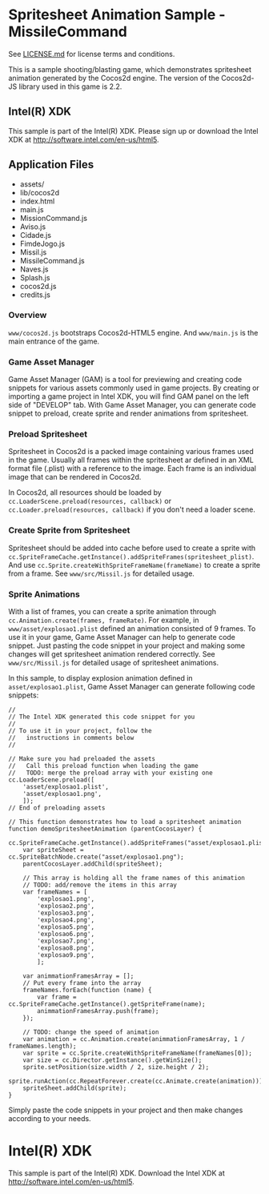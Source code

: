 # Spritesheet Animation Sample - MissileCommand

See [LICENSE.md]() for license terms and conditions.

This is a sample shooting/blasting game, which demonstrates spritesheet animation generated by the Cocos2d engine. The version of the Cocos2d-JS library used in this game is 2.2.

Intel(R) XDK
-------------------------------------------
This sample is part of the Intel(R) XDK. Please sign up or download the Intel XDK at http://software.intel.com/en-us/html5.

Application Files
-----------------
* assets/
* lib/cocos2d
* index.html
* main.js
* MissionCommand.js
* Aviso.js
* Cidade.js
* FimdeJogo.js
* Missil.js
* MissileCommand.js
* Naves.js
* Splash.js
* cocos2d.js
* credits.js

### Overview

`www/cocos2d.js` bootstraps Cocos2d-HTML5 engine. And `www/main.js` is the main entrance of the game.

### Game Asset Manager
Game Asset Manager (GAM) is a tool for previewing and creating code snippets for various assets commonly used in game projects. By creating or importing a game project in Intel XDK, you will find GAM panel on the left side of "DEVELOP" tab.
With Game Asset Manager, you can generate code snippet to preload, create sprite and render animations from spritesheet.

### Preload Spritesheet
Spritesheet in Cocos2d is a packed image containing various frames used in the game. Usually all frames within the spritesheet ar defined in an XML format file (.plist) with a reference to the image. Each frame is an individual image that can be rendered in Cocos2d.

In Cocos2d, all resources should be loaded by `cc.LoaderScene.preload(resources, callback)` or  `cc.Loader.preload(resources, callback)` if you don't need a loader scene.

### Create Sprite from Spritesheet
Spritesheet should be added into cache before used to create a sprite with `cc.SpriteFrameCache.getInstance().addSpriteFrames(spritesheet_plist)`. And use `cc.Sprite.createWithSpriteFrameName(frameName)` to create a sprite from a frame. See `www/src/Missil.js` for detailed usage.

### Sprite Animations
With a list of frames, you can create a sprite animation through `cc.Animation.create(frames, frameRate)`. For example, in `www/asset/explosao1.plist` defined an animation consisted of 9 frames. To use it in your game, Game Asset Manager can help to generate code snippet. Just pasting the code snippet in your project and making some changes will get spritesheet animation rendered correctly. See `www/src/Missil.js` for detailed usage of spritesheet animations.

In this sample, to display explosion animation defined in `asset/explosao1.plist`, Game Asset Manager can generate following code snippets:

```
//
// The Intel XDK generated this code snippet for you
//
// To use it in your project, follow the
//   instructions in comments below
//

// Make sure you had preloaded the assets
//   Call this preload function when loading the game
//   TODO: merge the preload array with your existing one
cc.LoaderScene.preload([
    'asset/explosao1.plist',
    'asset/explosao1.png',
    ]);
// End of preloading assets

// This function demonstrates how to load a spritesheet animation
function demoSpritesheetAnimation (parentCocosLayer) {
    cc.SpriteFrameCache.getInstance().addSpriteFrames("asset/explosao1.plist");
    var spriteSheet = cc.SpriteBatchNode.create("asset/explosao1.png");
    parentCocosLayer.addChild(spriteSheet);

    // This array is holding all the frame names of this animation
    // TODO: add/remove the items in this array
    var frameNames = [
        'explosao1.png',
        'explosao2.png',
        'explosao3.png',
        'explosao4.png',
        'explosao5.png',
        'explosao6.png',
        'explosao7.png',
        'explosao8.png',
        'explosao9.png',
        ];

    var animmationFramesArray = [];
    // Put every frame into the array
    frameNames.forEach(function (name) {
        var frame = cc.SpriteFrameCache.getInstance().getSpriteFrame(name);
        animmationFramesArray.push(frame);
    });

    // TODO: change the speed of animation
    var animation = cc.Animation.create(animmationFramesArray, 1 / frameNames.length);
    var sprite = cc.Sprite.createWithSpriteFrameName(frameNames[0]);
    var size = cc.Director.getInstance().getWinSize();
    sprite.setPosition(size.width / 2, size.height / 2);
    sprite.runAction(cc.RepeatForever.create(cc.Animate.create(animation)));
    spriteSheet.addChild(sprite);
}

```

Simply paste the code snippets in your project and then make changes according to your needs.

# Intel(R) XDK
This sample is part of the Intel(R) XDK. 
Download the Intel XDK at http://software.intel.com/en-us/html5.
